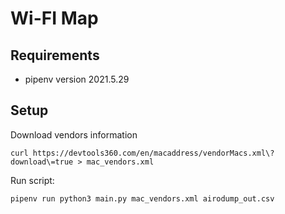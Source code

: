 # Wi-FI Map

## Requirements

- pipenv version 2021.5.29

## Setup

Download vendors information

```
curl https://devtools360.com/en/macaddress/vendorMacs.xml\?download\=true > mac_vendors.xml
```

Run script:

```
pipenv run python3 main.py mac_vendors.xml airodump_out.csv
```

